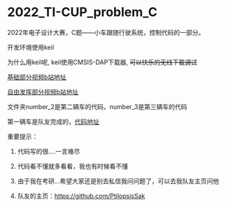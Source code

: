 # 2022_TI-CUP_problem_C
2022年电子设计大赛，C题——小车跟随行驶系统，控制代码的一部分。

开发环境使用keil

为什么用keil呢, keil使用CMSIS-DAP下载器, ~~可以快乐的无线下载调试~~

[基础部分视频b站地址](https://www.bilibili.com/video/BV19T411j74q)

[自由发挥部分视频b站地址](https://www.bilibili.com/video/BV1SN4y1V75X)

文件夹number_2是第二辆车的代码，number_3是第三辆车的代码

第一辆车是队友完成的，[代码地址](https://github.com/PtilopsisSak/TI_cup_2022_problem_C_MSP432P401R_car_1)

重要提示：

1. 代码写的很....一言难尽

2. 代码看不懂就多看看，我也有时候看不懂

3. 由于我在考研...希望大家还是别去私信我问问题了，可以去我队友主页问他

4. 队友的主页：https://github.com/PtilopsisSak
